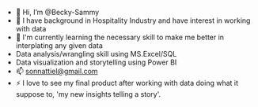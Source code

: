- 👋 Hi, I’m @Becky-Sammy
- 👀 I have background in Hospitality Industry and have interest in working with data
- 🌱 I'm currently learning the necessary skill to make me better in interplating any given data
-  Data analysis/wrangling skill using MS.Excel/SQL
-  Data visualization and storytelling using Power BI  
- 📫 sonnattiel@gmail.com
- ⚡ I love to see my final product after working with data doing what it suppose to, 'my new insights telling a story'.

<!---
Becky-Sammy/Becky-Sammy is a ✨ special ✨ repository because its `README.md` (this file) appears on your GitHub profile.
You can click the Preview link to take a look at your changes.
--->
